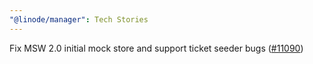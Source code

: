 ```yaml
---
"@linode/manager": Tech Stories
---
```


Fix MSW 2.0 initial mock store and support ticket seeder bugs ([#11090](https://github.com/linode/manager/pull/11090))
